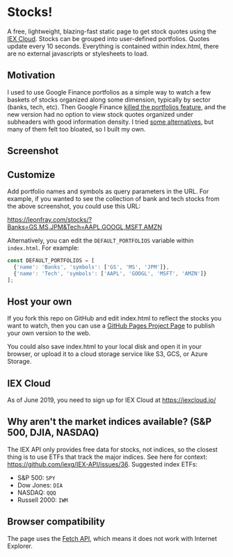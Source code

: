 # Stocks!

A free, lightweight, blazing-fast static page to get stock quotes using the [IEX Cloud](https://iexcloud.io/). Stocks can be grouped into user-defined portfolios. Quotes update every 10 seconds. Everything is contained within index.html, there are no external javascripts or stylesheets to load.



## Motivation

I used to use Google Finance portfolios as a simple way to watch a few baskets of stocks organized along some dimension, typically by sector (banks, tech, etc). Then Google Finance [killed the portfolios feature](https://productforums.google.com/forum/#!category-topic/websearch/uf8q-AaPiyQ), and the new version had no option to view stock quotes organized under subheaders with good information density. I tried [some alternatives](https://www.marketbeat.com/press-room/google-finance-changes-and-alternatives/), but many of them felt too bloated, so I built my own.

## Screenshot



## Customize

Add portfolio names and symbols as query parameters in the URL. For example, if you wanted to see the collection of bank and tech stocks from the above screenshot, you could use this URL:

https://leonfray.com/stocks/?Banks=GS,MS,JPM&Tech=AAPL,GOOGL,MSFT,AMZN

Alternatively, you can edit the `DEFAULT_PORTFOLIOS` variable within `index.html`. For example:

```js
const DEFAULT_PORTFOLIOS = [
  {'name': 'Banks', 'symbols': ['GS', 'MS', 'JPM']},
  {'name': 'Tech', 'symbols': ['AAPL', 'GOOGL', 'MSFT', 'AMZN']}
];
```

## Host your own

If you fork this repo on GitHub and edit index.html to reflect the stocks you want to watch, then you can use a [GitHub Pages Project Page](https://help.github.com/articles/user-organization-and-project-pages/) to publish your own version to the web.

You could also save index.html to your local disk and open it in your browser, or upload it to a cloud storage service like S3, GCS, or Azure Storage.

## IEX Cloud

As of June 2019, you need to sign up for IEX Cloud at https://iexcloud.io/

## Why aren't the market indices available? (S&P 500, DJIA, NASDAQ)

The IEX API only provides free data for stocks, not indices, so the closest thing is to use ETFs that track the major indices. See here for context: https://github.com/iexg/IEX-API/issues/36. Suggested index ETFs:

- S&P 500: `SPY`
- Dow Jones: `DIA`
- NASDAQ: `QQQ`
- Russell 2000: `IWM`

## Browser compatibility

The page uses the [Fetch API](https://developer.mozilla.org/en-US/docs/Web/API/Fetch_API), which means it does not work with Internet Explorer.
